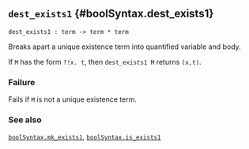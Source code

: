 ## `dest_exists1` {#boolSyntax.dest_exists1}


```
dest_exists1 : term -> term * term
```



Breaks apart a unique existence term into quantified variable and body.


If `M` has the form `?!x. t`, then `dest_exists1 M` returns `(x,t)`.

### Failure

Fails if `M` is not a unique existence term.

### See also

[`boolSyntax.mk_exists1`](#boolSyntax.mk_exists1), [`boolSyntax.is_exists1`](#boolSyntax.is_exists1)

